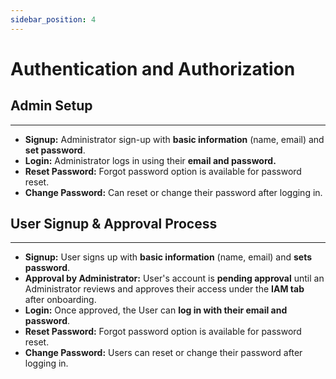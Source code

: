 ```yaml
---
sidebar_position: 4
---
```


# Authentication and Authorization

## Admin Setup
---
- **Signup:** Administrator sign-up with **basic information** (name, email) and **set password**.
- **Login:** Administrator logs in using their **email and password.**
- **Reset Password:** Forgot password option is available for password reset.
- **Change Password:** Can reset or change their password after logging in.

## User Signup & Approval Process
---
- **Signup:** User signs up with **basic information** (name, email) and **sets password**.
- **Approval by Administrator:** User's account is **pending approval** until an 
Administrator reviews and approves their access under the **IAM tab** after onboarding.
- **Login:** Once approved, the User can **log in with their email and password**.
- **Reset Password:** Forgot password option is available for password reset.
- **Change Password:** Users can reset or change their password after logging in.
